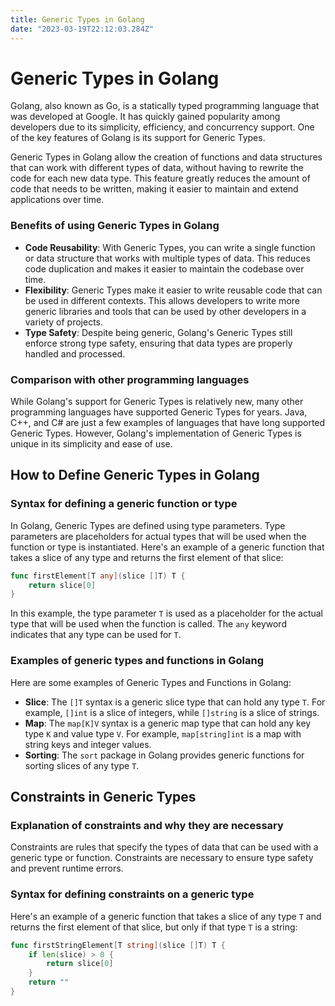 ```yaml
---
title: Generic Types in Golang
date: "2023-03-19T22:12:03.284Z"
---
```


# Generic Types in Golang

Golang, also known as Go, is a statically typed programming language that was developed at Google. It has quickly gained popularity among developers due to its simplicity, efficiency, and concurrency support. One of the key features of Golang is its support for Generic Types.

Generic Types in Golang allow the creation of functions and data structures that can work with different types of data, without having to rewrite the code for each new data type. This feature greatly reduces the amount of code that needs to be written, making it easier to maintain and extend applications over time.

### Benefits of using Generic Types in Golang

- **Code Reusability**: With Generic Types, you can write a single function or data structure that works with multiple types of data. This reduces code duplication and makes it easier to maintain the codebase over time.
- **Flexibility**: Generic Types make it easier to write reusable code that can be used in different contexts. This allows developers to write more generic libraries and tools that can be used by other developers in a variety of projects.
- **Type Safety**: Despite being generic, Golang's Generic Types still enforce strong type safety, ensuring that data types are properly handled and processed.

### Comparison with other programming languages

While Golang's support for Generic Types is relatively new, many other programming languages have supported Generic Types for years. Java, C++, and C# are just a few examples of languages that have long supported Generic Types. However, Golang's implementation of Generic Types is unique in its simplicity and ease of use.

## How to Define Generic Types in Golang

### Syntax for defining a generic function or type

In Golang, Generic Types are defined using type parameters. Type parameters are placeholders for actual types that will be used when the function or type is instantiated. Here's an example of a generic function that takes a slice of any type and returns the first element of that slice:

```go
func firstElement[T any](slice []T) T {
    return slice[0]
}
```

In this example, the type parameter `T` is used as a placeholder for the actual type that will be used when the function is called. The `any` keyword indicates that any type can be used for `T`.

### Examples of generic types and functions in Golang

Here are some examples of Generic Types and Functions in Golang:

- **Slice**: The `[]T` syntax is a generic slice type that can hold any type `T`. For example, `[]int` is a slice of integers, while `[]string` is a slice of strings.
- **Map**: The `map[K]V` syntax is a generic map type that can hold any key type `K` and value type `V`. For example, `map[string]int` is a map with string keys and integer values.
- **Sorting**: The `sort` package in Golang provides generic functions for sorting slices of any type `T`.

## Constraints in Generic Types

### Explanation of constraints and why they are necessary

Constraints are rules that specify the types of data that can be used with a generic type or function. Constraints are necessary to ensure type safety and prevent runtime errors.

### Syntax for defining constraints on a generic type

Here's an example of a generic function that takes a slice of any type `T` and returns the first element of that slice, but only if that type `T` is a string:

```go
func firstStringElement[T string](slice []T) T {
    if len(slice) > 0 {
        return slice[0]
    }
    return ""
}
```